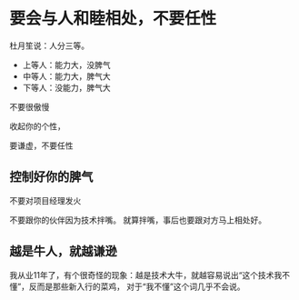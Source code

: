 # 要会与人和睦相处，不要任性


杜月笙说：人分三等。

- 上等人：能力大，没脾气
- 中等人：能力大，脾气大
- 下等人：没能力，脾气大

不要很傲慢

收起你的个性，

要谦虚，不要任性

## 控制好你的脾气

不要对项目经理发火

不要跟你的伙伴因为技术拌嘴。
就算拌嘴，事后也要跟对方马上相处好。

## 越是牛人，就越谦逊

我从业11年了，有个很奇怪的现象：越是技术大牛，就越容易说出“这个技术我不懂”，反而是那些新入行的菜鸡，
对于“我不懂”这个词几乎不会说。
